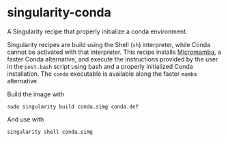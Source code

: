 # singularity-conda
A Singularity recipe that properly initialize a conda environment.

Singularity recipes are build using the Shell (`sh`) interpreter, while Conda cannot be activated
with that interpreter.
This recipe installs [Micromamba](https://github.com/mamba-org/mamba), a faster Conda alternative,
and execute the instructions provided by the user in the `post.bash` script using bash and a properly
initialized Conda installation.
The `conda` executable is available along the faster `mamba` alternative.

Build the image with
```shell
sudo singularity build conda.simg conda.def
```

And use with
```shell
singularity shell conda.simg
```
